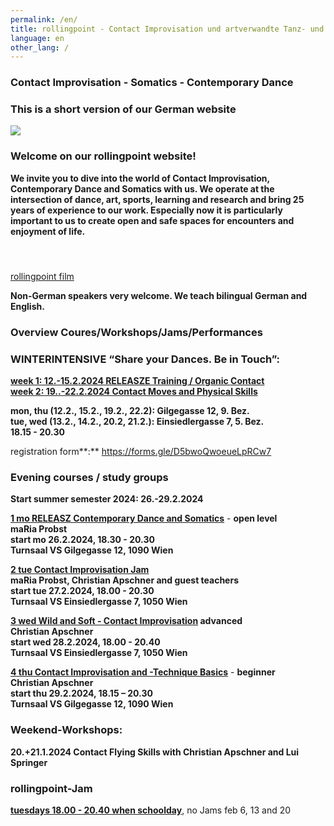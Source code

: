 ```yaml
---
permalink: /en/
title: rollingpoint - Contact Improvisation und artverwandte Tanz- und Bewegungsformen
language: en
other_lang: /
---
```

### Contact Improvisation - Somatics - Contemporary Dance

### **This is a short version of our German website**

![](/assets/uploads/dsc_1901_klein.jpg)

### Welcome on our rollingpoint website!

**We invite you to dive into the world of Contact Improvisation, Contemporary Dance and Somatics with us. We operate at the intersection of dance, art, sports, learning and research and bring 25 years of experience to our work. Especially now it is particularly important to us to create open and safe spaces for encounters and enjoyment of life.**

#### &nbsp;

<div class="imglink"><a target="_blank" href="https://www.youtube.com/embed/kp3DqzN1Ldo"><img src="/assets/uploads/video_vorschau_rollingpoint.png" alt="" /><div>rollingpoint film</div></a></div>

**Non-German speakers very welcome. We teach bilingual German and English.**

### Overview Coures/Workshops/Jams/Performances

### **WINTERINTENSIVE “Share your Dances. Be in Touch”:**

[**week 1: 12.-15.2.2024 RELEASZE Training / Organic Contact**\
**week 2: 19..-22.2.2024 Contact Moves and Physical Skills**](https://rollingpoint.at/winterintensive)

**mon, thu (12.2., 15.2., 19.2., 22.2):  Gilgegasse 12, 9. Bez.**\
**tue, wed (13.2., 14.2., 20.2, 21.2.): Einsiedlergasse 7, 5. Bez.**\
**18.15 - 20.30**

registration form**:** <https://forms.gle/D5bwoQwoeueLpRCw7>

### Evening courses / study groups

**Start summer semester 2024: 26.-29.2.2024**

**[1 mo RELEASZ Contemporary Dance and Somatics](/en/kurse#mo)** - **open level**\
**maRia Probst**  \
**start mo 26.2.2024, 18.30 - 20.30**\
**Turnsaal VS Gilgegasse 12, 1090 Wien**

**[2 tue Contact Improvisation Jam](/en/kurse#di)**\
**maRia Probst, Christian Apschner and guest teachers**\
**start tue 27.2.2024, 18.00 - 20.30**\
**Turnsaal VS Einsiedlergasse 7, 1050 Wien**

**[3 wed Wild and Soft - Contact Improvisation](/en/kurse#mi) advanced**\
**Christian Apschner**\
**start wed  28.2.2024, 18.00 - 20.40**\
**Turnsaal VS Einsiedlergasse 7, 1050 Wien**

**[4 thu Contact Improvisation and -Technique Basics](/en/kurse#do)** - **beginner**\
**Christian Apschner**\
**start thu 29.2.2024, 18.15 – 20.30**\
**Turnsaal VS Gilgegasse 12, 1090 Wien**

### Weekend-Workshops:

**20.+21.1.2024 Contact Flying Skills with Christian Apschner and Lui Springer**

### **rollingpoint-Jam**

**[tuesdays 18.00 - 20.40 when schoolday](https://rollingpoint.at/en/jams)**, no Jams feb 6, 13 and 20

&nbsp;